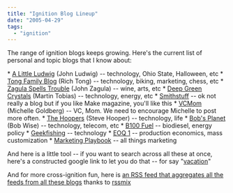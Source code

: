 ```yaml
---
title: "Ignition Blog Lineup"
date: "2005-04-29"
tags: 
  - "ignition"
---
```


The range of ignition blogs keeps growing. Here's the current list of personal and topic blogs that I know about:

\* [A Little Ludwig](http://www.theludwigs.com) (John Ludwig) -- technology, Ohio State, Halloween, etc \* [Tong Family Blog](http://www.tongfamily.com/) (Rich Tong) -- technology, biking, marketing, chess, etc \* [Zagula Spells Trouble](http://www.zagula.com/) (John Zagula) -- wine, arts, etc \* [Deep Green Crystals](http://www.martinandalex.com/blog/) (Martin Tobias) -- technology, energy, etc \* [Smithstuff](http://www.smithstuff.net/) -- ok not really a blog but if you like Make magazine, you'll like this \* [VCMom](http://www.vcmom.com/) (Michelle Goldberg) -- VC, Mom. We need to encourage Michelle to post more often. \* [The Hoopers](http://www.scbhooper.com/) (Steve Hooper) -- technology, life \* [Bob's Planet](http://www.bobsplanet.com/serendipity/index.php) (Bob Wise) -- technology, telecom, etc \* [B100 Fuel](http://www.b100fuel.com/) -- biodiesel, energy policy \* [Geekfishing](http://www.geekfishing.net/) -- technology \* [EOQ 1](http://www.eoq1.com/) -- production economics, mass customization \* [Marketing Playbook](http://www.marketingplaybook.com) -- all things marketing

And here is a little tool -- if you want to search across all these at once, here's a constructed google link to let you do that -- for say "[vacation](http://www.google.com/search?q=vacation+site:http://www.theludwigs.com+OR+site:http://www.eoq1.com/+OR+site:http://www.geekfishing.net/+OR+site:http://www.b100fuel.com/+OR+site:http://www.bobsplanet.com/serendipity/index.php+OR+site:http://www.scbhooper.com/+OR+site:www.vcmom.com+OR+site:http://www.smithstuff.net/+OR+site:http://www.martinandalex.com/blog/+OR+site:http://www.zagula.com/+OR+site:http://www.tongfamily.com/+OR+site:http://www.marketingplaybook.com/&hl=en&lr=)"

And for more cross-ignition fun, here is [an RSS feed that aggregates all the feeds from all these blogs](http://www.rssmix.com/u/1186/rss.xml) thanks to [rssmix](http://www.rssmix.com)
